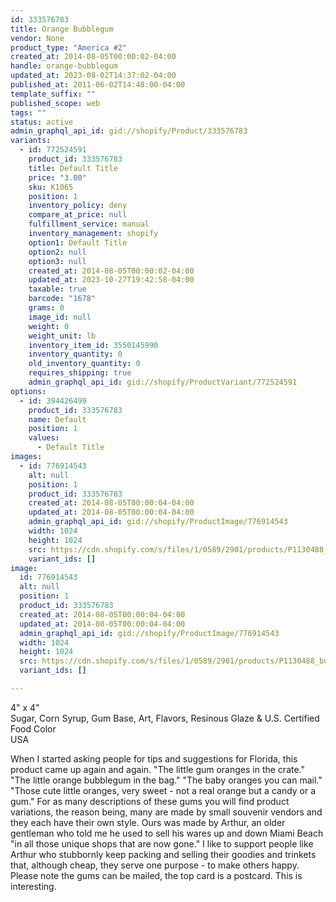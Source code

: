 ```yaml
---
id: 333576783
title: Orange Bubblegum
vendor: None
product_type: "America #2"
created_at: 2014-08-05T00:00:02-04:00
handle: orange-bubblegum
updated_at: 2023-08-02T14:37:02-04:00
published_at: 2011-06-02T14:48:00-04:00
template_suffix: ""
published_scope: web
tags: ""
status: active
admin_graphql_api_id: gid://shopify/Product/333576783
variants:
  - id: 772524591
    product_id: 333576783
    title: Default Title
    price: "3.00"
    sku: K1065
    position: 1
    inventory_policy: deny
    compare_at_price: null
    fulfillment_service: manual
    inventory_management: shopify
    option1: Default Title
    option2: null
    option3: null
    created_at: 2014-08-05T00:00:02-04:00
    updated_at: 2023-10-27T19:42:58-04:00
    taxable: true
    barcode: "1678"
    grams: 0
    image_id: null
    weight: 0
    weight_unit: lb
    inventory_item_id: 3550145990
    inventory_quantity: 0
    old_inventory_quantity: 0
    requires_shipping: true
    admin_graphql_api_id: gid://shopify/ProductVariant/772524591
options:
  - id: 394426499
    product_id: 333576783
    name: Default
    position: 1
    values:
      - Default Title
images:
  - id: 776914543
    alt: null
    position: 1
    product_id: 333576783
    created_at: 2014-08-05T00:00:04-04:00
    updated_at: 2014-08-05T00:00:04-04:00
    admin_graphql_api_id: gid://shopify/ProductImage/776914543
    width: 1024
    height: 1024
    src: https://cdn.shopify.com/s/files/1/0589/2901/products/P1130488_bubblegumoranges.jpeg?v=1407211204
    variant_ids: []
image:
  id: 776914543
  alt: null
  position: 1
  product_id: 333576783
  created_at: 2014-08-05T00:00:04-04:00
  updated_at: 2014-08-05T00:00:04-04:00
  admin_graphql_api_id: gid://shopify/ProductImage/776914543
  width: 1024
  height: 1024
  src: https://cdn.shopify.com/s/files/1/0589/2901/products/P1130488_bubblegumoranges.jpeg?v=1407211204
  variant_ids: []

---
```


4" x 4"  
Sugar, Corn Syrup, Gum Base, Art, Flavors, Resinous Glaze & U.S. Certified Food Color  
USA

When I started asking people for tips and suggestions for Florida, this product came up again and again. "The little gum oranges in the crate." "The little orange bubblegum in the bag." "The baby oranges you can mail." "Those cute little oranges, very sweet - not a real orange but a candy or a gum." For as many descriptions of these gums you will find product variations, the reason being, many are made by small souvenir vendors and they each have their own style. Ours was made by Arthur, an older gentleman who told me he used to sell his wares up and down Miami Beach "in all those unique shops that are now gone." I like to support people like Arthur who stubbornly keep packing and selling their goodies and trinkets that, although cheap, they serve one purpose - to make others happy. Please note the gums can be mailed, the top card is a postcard. This is interesting.
